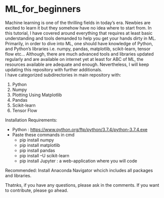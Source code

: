 # ML_for_beginners

Machine learning is one of the thrilling fields in today’s era. Newbies are excited to learn it but they somehow have no idea where to start from. 
In this tutorial, I have covered around everything that requires at least basic understanding and tools demanded to help you get your hands dirty in ML. 
Primarily, in order to dive into ML, one should have knowledge of Python, and Python’s libraries i.e. numpy, pandas, matplotlib, scikit-learn, tensor flow etc...  Although, there are much advanced tools and libraries updated regularly and are available on internet yet at least for ABC of ML, the resources available are adequate and enough. Nevertheless, I will keep updating this repository with further additionals.  
I have categorized subdirectories in main repository with:
1.	Python 
2.	Numpy 
3.	Plotting Using Matplotlib 
4.	Pandas 
5.	Scikit-learn 
6.	Tensor Flow 

Installation Requirements:

-	Python :  https://www.python.org/ftp/python/3.7.4/python-3.7.4.exe 
-	Paste these commands in cmd
    - pip install numpy
    - pip install matplotlib
    - pip install pandas
    - pip install –U scikit-learn 
    - pip install Jupyter : a web-application where you will code 
   
Recommended: Install Anaconda Navigator whcich includes all packages and libraries.

Thatnks, if you have any questions, please ask in the comments. If you want to contribute, please go ahead.



 
